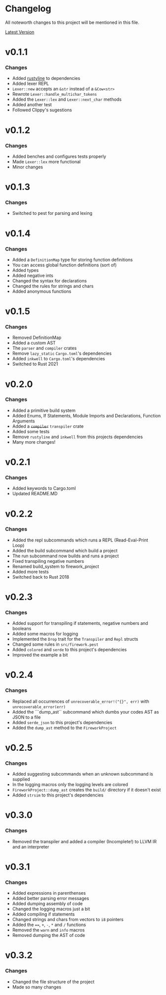 # Changelog
All noteworth changes to this project will be mentioned in this file.

[Latest Version](#v0.3.1)

# v0.1.1
### Changes
- Added [rustyline](https://crates.io/crates/rustyline/) to dependencies
- Added lexer REPL
- `Lexer::new` accepts an `&str` instead of a `&Cow<str>`
- Rewrote `Lexer::handle_multichar_tokens`
- Added the `Lexer::lex` and `Lexer::next_char` methods
- Added another test
- Followed Clippy's sugestions

# v0.1.2
### Changes 
- Added benches and configures tests properly
- Made `Lexer::lex` more functional
- Minor changes

# v0.1.3
### Changes
- Switched to pest for parsing and lexing

# v0.1.4
### Changes
- Added a `DefinitionMap` type for storing function definitions
- You can access global function definitions (sort of)
- Added types
- Added negative ints
- Changed the syntax for declarations
- Changed the rules for strings and chars
- Added anonymous functions

# v0.1.5
### Changes
- Removed DefinitionMap
- Added a custom AST
- The ```parser``` and ```compiler``` crates
- Remove ```lazy_static``` ```Cargo.toml```'s dependencies
- Added ```inkwell``` to ```Cargo.toml```'s dependencies
- Switched to Rust 2021

# v0.2.0
### Changes
- Added a primitive build system
- Added Enums, If Statements, Module Imports and Declarations, Function Arguments
- Added a ~~```compiler```~~ ```transpiler``` crate
- Added some tests
- Remove ```rustyline``` and ```inkwell``` from this projects dependencies
- Many more changes!

# v0.2.1
### Changes
- Added keywords to Cargo.toml
- Updated README.MD

# v0.2.2
### Changes
- Added the repl subcommands which runs a REPL (Read-Eval-Print Loop)
- Added the build subcommand which build a project
- The run subcommand now builds and runs a project
- Fixed transpiling negative numbers
- Renamed build_system to firework_project
- Added more tests
- Switched back to Rust 2018

# v0.2.3
### Changes
- Added support for transpiling if statements, negative numbers and booleans
- Added some macros for logging
- Implemented the ```Drop``` trait for the ```Transpiler``` and ```Repl``` structs
- Changed some rules in ```src/firework.pest```
- Added ```colored``` and ```serde``` to this project's dependencies
- Improved the example a bit

# v0.2.4
### Changes
- Replaced all occurrences of ```unrecoverable_error!("{}", err)``` with ```unrecoverable_error(err)```
- Added the ```dump_ast`` subcommand which dumbs your codes AST as JSON to a file
- Added ```serde_json``` to this project's dependencies
- Added the ```dump_ast``` method to the ```FireworkProject```

# v0.2.5
### Changes
- Added suggesting subcommands when an unknown subcommand is supplied
- In the logging macros only the logging levels are colored
- ```FireworkProject::dump_ast``` creates the ```build/``` directory if it doesn't exist
- Added ```strsim``` to this project's dependencies


# v0.3.0
### Changes
- Removed the transpiler and added a compiler (Incomplete!) to LLVM IR and an interpreter

# v0.3.1
### Changes
- Added expressions in parenthenses
- Added better parsing error messages
- Added dumping assembly of code
- Changed the logging macros just a bit
- Added compiling if statements
- Changed strings and chars from vectors to ```i8``` pointers
- Added the ```==```, ```+```, ```-```, ```*``` and ```/``` functions
- Removed the ```warn``` and ```info``` macros
- Removed dumping the AST of code

# v0.3.2
### Changes
- Changed the file structure of the project
- Made so many changes